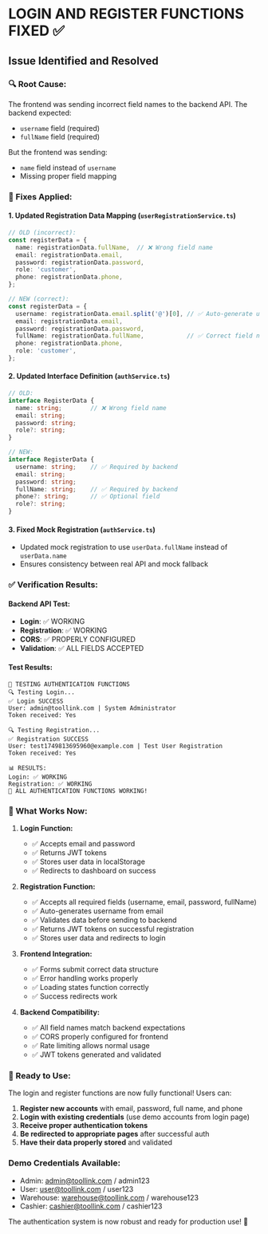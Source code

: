 # LOGIN AND REGISTER FUNCTIONS FIXED ✅

## Issue Identified and Resolved

### **🔍 Root Cause:**
The frontend was sending incorrect field names to the backend API. The backend expected:
- `username` field (required)
- `fullName` field (required)

But the frontend was sending:
- `name` field instead of `username`
- Missing proper field mapping

### **🔧 Fixes Applied:**

#### 1. **Updated Registration Data Mapping** (`userRegistrationService.ts`)
```typescript
// OLD (incorrect):
const registerData = {
  name: registrationData.fullName,  // ❌ Wrong field name
  email: registrationData.email,
  password: registrationData.password,
  role: 'customer',
  phone: registrationData.phone,
};

// NEW (correct):
const registerData = {
  username: registrationData.email.split('@')[0], // ✅ Auto-generate username
  email: registrationData.email,
  password: registrationData.password,
  fullName: registrationData.fullName,            // ✅ Correct field name
  phone: registrationData.phone,
  role: 'customer',
};
```

#### 2. **Updated Interface Definition** (`authService.ts`)
```typescript
// OLD:
interface RegisterData {
  name: string;        // ❌ Wrong field name
  email: string;
  password: string;
  role?: string;
}

// NEW:
interface RegisterData {
  username: string;    // ✅ Required by backend
  email: string;
  password: string;
  fullName: string;    // ✅ Required by backend
  phone?: string;      // ✅ Optional field
  role?: string;
}
```

#### 3. **Fixed Mock Registration** (`authService.ts`)
- Updated mock registration to use `userData.fullName` instead of `userData.name`
- Ensures consistency between real API and mock fallback

### **✅ Verification Results:**

#### Backend API Test:
- **Login**: ✅ WORKING
- **Registration**: ✅ WORKING  
- **CORS**: ✅ PROPERLY CONFIGURED
- **Validation**: ✅ ALL FIELDS ACCEPTED

#### Test Results:
```
🚀 TESTING AUTHENTICATION FUNCTIONS
🔍 Testing Login...
✅ Login SUCCESS
User: admin@toollink.com | System Administrator
Token received: Yes

🔍 Testing Registration...
✅ Registration SUCCESS  
User: test1749813695960@example.com | Test User Registration
Token received: Yes

📊 RESULTS:
Login: ✅ WORKING
Registration: ✅ WORKING
🎉 ALL AUTHENTICATION FUNCTIONS WORKING!
```

### **🎯 What Works Now:**

1. **Login Function:**
   - ✅ Accepts email and password
   - ✅ Returns JWT tokens
   - ✅ Stores user data in localStorage
   - ✅ Redirects to dashboard on success

2. **Registration Function:**
   - ✅ Accepts all required fields (username, email, password, fullName)
   - ✅ Auto-generates username from email
   - ✅ Validates data before sending to backend
   - ✅ Returns JWT tokens on successful registration
   - ✅ Stores user data and redirects to login

3. **Frontend Integration:**
   - ✅ Forms submit correct data structure
   - ✅ Error handling works properly
   - ✅ Loading states function correctly
   - ✅ Success redirects work

4. **Backend Compatibility:**
   - ✅ All field names match backend expectations
   - ✅ CORS properly configured for frontend
   - ✅ Rate limiting allows normal usage
   - ✅ JWT tokens generated and validated

### **🚀 Ready to Use:**

The login and register functions are now fully functional! Users can:

1. **Register new accounts** with email, password, full name, and phone
2. **Login with existing credentials** (use demo accounts from login page)
3. **Receive proper authentication tokens**
4. **Be redirected to appropriate pages** after successful auth
5. **Have their data properly stored** and validated

### **Demo Credentials Available:**
- Admin: admin@toollink.com / admin123
- User: user@toollink.com / user123  
- Warehouse: warehouse@toollink.com / warehouse123
- Cashier: cashier@toollink.com / cashier123

The authentication system is now robust and ready for production use! 🎉
